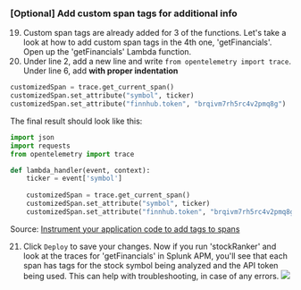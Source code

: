 ### [Optional] Add custom span tags for additional info
19. Custom span tags are already added for 3 of the functions. Let's take a look at how to add custom span tags in the 4th one, 'getFinancials'. Open up the 'getFinancials' Lambda function.
20. Under line 2, add a new line and write `from opentelemetry import trace`.  Under line 6, add **with proper indentation** 
```python
customizedSpan = trace.get_current_span()
customizedSpan.set_attribute("symbol", ticker)
customizedSpan.set_attribute("finnhub.token", "brqivm7rh5rc4v2pmq8g")
```
The final result should look like this:
```python
import json
import requests
from opentelemetry import trace

def lambda_handler(event, context):
    ticker = event['symbol']
    
    customizedSpan = trace.get_current_span()
    customizedSpan.set_attribute("symbol", ticker)
    customizedSpan.set_attribute("finnhub.token", "brqivm7rh5rc4v2pmq8g")
```
Source: [Instrument your application code to add tags to spans](https://docs.splunk.com/Observability/apm/span-tags/add-context-trace-span.html#instrument-your-application-code-to-add-tags-to-spans)

21. Click `Deploy` to save your changes. Now if you run 'stockRanker' and look at the traces for 'getFinancials' in Splunk APM, you'll see that each span has tags for the stock symbol being analyzed and the API token being used. This can help with troubleshooting, in case of any errors. <img src="https://smathur-splunk.github.io/workshops/images/step21.png"/>